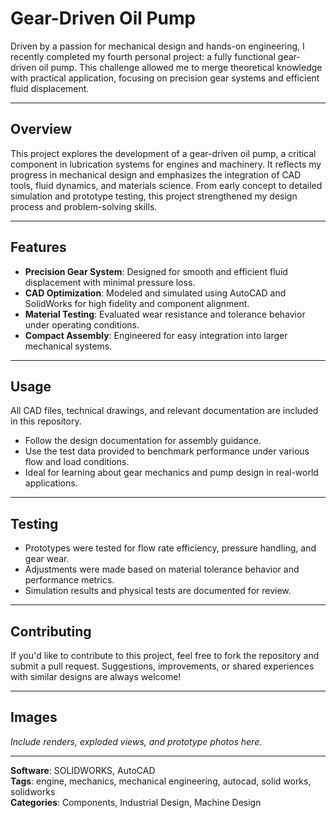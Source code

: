 # Gear-Driven Oil Pump

Driven by a passion for mechanical design and hands-on engineering, I recently completed my fourth personal project: a fully functional gear-driven oil pump. This challenge allowed me to merge theoretical knowledge with practical application, focusing on precision gear systems and efficient fluid displacement.

---

## Overview

This project explores the development of a gear-driven oil pump, a critical component in lubrication systems for engines and machinery. It reflects my progress in mechanical design and emphasizes the integration of CAD tools, fluid dynamics, and materials science. From early concept to detailed simulation and prototype testing, this project strengthened my design process and problem-solving skills.

---

## Features

- **Precision Gear System**: Designed for smooth and efficient fluid displacement with minimal pressure loss.  
- **CAD Optimization**: Modeled and simulated using AutoCAD and SolidWorks for high fidelity and component alignment.  
- **Material Testing**: Evaluated wear resistance and tolerance behavior under operating conditions.  
- **Compact Assembly**: Engineered for easy integration into larger mechanical systems.

---

## Usage

All CAD files, technical drawings, and relevant documentation are included in this repository.

- Follow the design documentation for assembly guidance.  
- Use the test data provided to benchmark performance under various flow and load conditions.  
- Ideal for learning about gear mechanics and pump design in real-world applications.

---

## Testing

- Prototypes were tested for flow rate efficiency, pressure handling, and gear wear.  
- Adjustments were made based on material tolerance behavior and performance metrics.  
- Simulation results and physical tests are documented for review.

---

## Contributing

If you'd like to contribute to this project, feel free to fork the repository and submit a pull request. Suggestions, improvements, or shared experiences with similar designs are always welcome!

---

## Images

*Include renders, exploded views, and prototype photos here.*

---

**Software**: SOLIDWORKS, AutoCAD  
**Tags**: engine, mechanics, mechanical engineering, autocad, solid works, solidworks  
**Categories**: Components, Industrial Design, Machine Design
